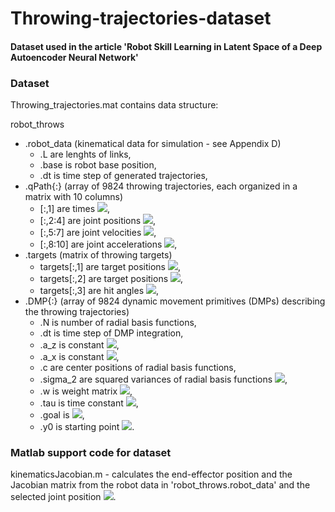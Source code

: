 # Throwing-trajectories-dataset

#### Dataset used in the article 'Robot Skill Learning in Latent Space of a Deep Autoencoder Neural Network'

### Dataset

Throwing_trajectories.mat contains data structure:

robot_throws
* .robot_data (kinematical data for simulation - see Appendix D)
    * .L are lenghts of links, 
    * .base is robot base position,
    * .dt is time step of generated trajectories,
* .qPath{:} (array of 9824 throwing trajectories, each organized in a matrix with 10 columns)
    * [:,1] are times <img src="https://render.githubusercontent.com/render/math?math=\large t">,
    * [:,2:4] are joint positions <img src="https://render.githubusercontent.com/render/math?math=\textbf{y}(t)">, 
    * [:,5:7] are joint velocities <img src="https://render.githubusercontent.com/render/math?math=\dot{\textbf{y}}(t)">, 
    * [:,8:10] are joint accelerations <img src="https://render.githubusercontent.com/render/math?math=\ddot{\textbf{y}}(t)">, 
* .targets (matrix of throwing targets) 
    * targets[:,1] are target positions <img src="https://render.githubusercontent.com/render/math?math=\large d">, 
    * targets[:,2] are target positions <img src="https://render.githubusercontent.com/render/math?math=\large h">,  
    * targets[:,3] are hit angles <img src="https://render.githubusercontent.com/render/math?math=\large\alpha">,
* .DMP{:} (array of 9824 dynamic movement primitives (DMPs) describing the throwing trajectories)
    * .N is number of radial basis functions,
    * .dt is time step of DMP integration,
    * .a_z is constant <img src="https://render.githubusercontent.com/render/math?math=\alpha_z">,
    * .a_x is constant <img src="https://render.githubusercontent.com/render/math?math=\alpha_x">,
    * .c are center positions of radial basis functions,
    * .sigma_2 are squared variances of radial basis functions <img src="https://render.githubusercontent.com/render/math?math=\delta^2">,
    * .w is weight matrix <img src="https://render.githubusercontent.com/render/math?math=\textbf{ \omega }">,
    * .tau is time constant <img src="https://render.githubusercontent.com/render/math?math=\large \tau">,  
    * .goal is <img src="https://render.githubusercontent.com/render/math?math=\textbf{g}">,
    * .y0 is starting point <img src="https://render.githubusercontent.com/render/math?math=\textbf{y_0}">.

### Matlab support code for dataset  

kinematicsJacobian.m - calculates the end-effector position and the Jacobian matrix from the robot data in 'robot_throws.robot_data' and the selected joint position <img src="https://render.githubusercontent.com/render/math?math=\textbf{y}(t)">.


